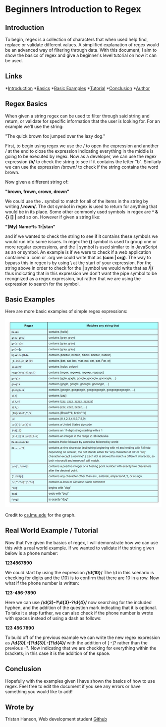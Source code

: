 # **Beginners Introduction to Regex**
## Introduction
To begin, regex is a collection of characters that when used help find, replace or validate different values. A simplified explanation of regex would be an advanced way of filtering through data. With this document, I aim to show the basics of regex and give a beginner's level tutorial on how it can be used.

## Links
*[Introduction](#introduction)
*[Basics](#regex-basics)
*[Basic Examples](#basic-examples)
*[Tutorial](#real-world-example-/-tutorial)
*[Conclusion](#conclusion)
*[Author](#wrote-by)

## Regex Basics
When given a string regex can be used to filter through said string and return, or validate for specific information that the user is looking for. For an example we'll use the string:

"The quick brown fox jumped over the lazy dog."

First, to begin using regex we use the / to open the expression and another / at the end to close the expression indicating everything in the middle is going to be executed by regex.
Now as a developer, we can use the regex expression **/b/** to check the string to see if it contains the letter "b".
Similarly we can use the expression /brown/ to check if the string contains the word brown.

Now given a different string of:

**"brown, frown, crown, drown"**

We could use the **.** symbol to match for all of the items in the string by writing **/.rown/**. The dot symbol in regex is used to return for anything that would be in its place.
Some other commonly used symbols in regex are **^ & {} [] |** and so on. However if given a string like:

**"(My) Name^Is Tr|stan"**

and if we wanted to check the string to see if it contains these symbols we would run into some issues.
In regex the **()** symbol is used to group one or more regular expressions, and the **|** symbol is used similar to in JavaScript as an or symbol. An example is if we were to check if a web application contained a .com or .org we could write that as **(com | org)**.
The way to bypass this in regex is by using \ at the start of your expression. For the string above in order to check for the **|** symbol we would write that as **/\|/** thus indicating that in this expression we don't want the pipe symbol to be recognized as a regex expression, but rather that we are using the expression to search for the symbol.

## Basic Examples
Here are more basic examples of simple regex expressions:

<img src="./images/Regex_screenshot.jpg" alt="Screenshot of regex expressions">

Credit to [cs.lmu.edu](https://cs.lmu.edu/~ray/notes/regex/) for the graph.

## Real World Example / Tutorial
Now that I've given the basics of regex, I will demonstrate how we can use this with a real world example.
If we wanted to validate if the string given below is a phone number:

**1234567890**

We could start by using the expression **/\d{10}/** The \d in this scenario is checking for digits and the {10} is to confirm that there are 10 in a row.
Now what if the phone number is written:

**123-456-7890**

Here we can use **/\d{3}-?\d{3}-?\d{4}/** now searching for the included hyphen, and the addition of the question mark indicating that it is optional.
To take it a step further, we can also check if the phone number is wrote with spaces instead of using a dash as follows:

**123 456 7890**

To build off of the previous example we can write the new regex expression as **/\d{3}[ -]?\d{3}[ -]?\d{4}/** with the addition of [ -]? rather than the previous -?. Now indicating that we are checking for everything within the brackets; in this case it is the addition of the space.

## Conclusion
Hopefully with the examples given I have shown the basics of how to use regex. Feel free to edit the document if you see any errors or have something you would like to add!

## Wrote by
Tristan Hanson, Web development student [Github](https://github.com/Tristan-Hanson)

